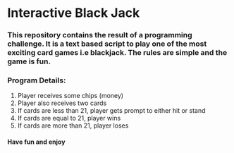 # Interactive Black Jack

### This repository contains the result of a programming challenge. It is a text based script to play one of the most exciting card games i.e blackjack. The rules are simple and the game is fun.
### Program Details:

1. Player receives some chips (money) 
2. Player also receives two cards
3. If cards are less than 21, player gets prompt to either hit or stand 
4. If cards are equal to 21, player wins 
5. If cards are more than 21, player loses

#### Have fun and enjoy
